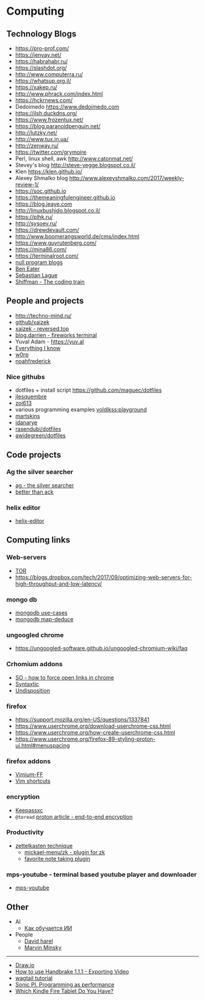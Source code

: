 # Computing

## Technology Blogs

* <https://pro-prof.com/>
* <https://jenyay.net/>
* https://habrahabr.ru/
* https://slashdot.org/
* http://www.computerra.ru/
* https://whatsup.org.il/
* https://xakep.ru/
* http://www.phrack.com/index.html
* <https://hckrnews.com/>
* Dedoimedo                             https://www.dedoimedo.com
* https://ilsh.duckdns.org/
* https://www.frozentux.net/
* https://blog.paranoidpenguin.net/
* http://lutzky.net/
* http://www.tux.in.ua/
* http://zenway.ru/
* https://twitter.com/grymoire
* Perl, linux shell, awk        http://www.catonmat.net/
* Stevey's blog         http://steve-yegge.blogspot.co.il/
* Klen                  https://klen.github.io/
* Alexey Shmalko blog       http://www.alexeyshmalko.com/2017/weekly-review-1/
* https://soc.github.io
* https://themeaningfulengineer.github.io
* https://blog.jeaye.com
* http://linuxbushido.blogspot.co.il/
* https://plhk.ru/
* http://sysoev.ru/
* https://drewdevault.com/
* http://www.boomerangsworld.de/cms/index.html
* <https://www.guyrutenberg.com/>
* <https://mina86.com/>
* <https://terminalroot.com/>
* [null program blogs](https://nullprogram.com/blog/2017/04/01/)
* [Ben Eater](https://www.youtube.com/channel/UCS0N5baNlQWJCUrhCEo8WlA)
* [Sebastian Lague](https://www.youtube.com/user/Cercopithecan)
* [Shiffman - The coding train](https://www.youtube.com/user/shiffman)

## People and projects

* http://techno-mind.ru/
* [github/xaizek](https://github.com/xaizek)
* [xaizek - reversed.top](https://reversed.top/)
* [blog.darrien - fireworks terminal](https://blog.darrien.dev/posts/fireworks-for-your-terminal/)
* Yuval Adam - https://yuv.al
* [Everything I know](https://wiki.nikiv.dev/sharing/my-workflow)
* [w0rp](https://w0rp.com/blog/)
* [noahfrederick](https://noahfrederick.com/)

### Nice githubs
* dotfiles + install script <https://github.com/maguec/dotfiles>
* [jlesquembre](https://github.com/jlesquembre/dotfiles)
* [zoj613](https://github.com/zoj613/dotfiles)
* various programming examples [voldikss:playground](https://github.com/voldikss/playground)
* [martskins](https://github.com/martskins/dotfiles)
* [idanarye](https://github.com/idanarye)
* [rasendubi/dotfiles](https://github.com/rasendubi/dotfiles)
* [awidegreen/dotfiles](https://github.com/awidegreen/dotfiles)

## Code projects

### Ag the silver searcher
* [ag - the silver searcher](https://github.com/ggreer/the_silver_searcher)
* [better than ack](http://betterthanack.com/)

### helix editor
* [helix-editor](https://github.com/helix-editor/helix)

## Computing links

### Web-servers
* [TOR](http://coexistentrandom.wordpress.com/2011/11/04/a-geekster-guide-to-the-deep-web/)
* <https://blogs.dropbox.com/tech/2017/09/optimizing-web-servers-for-high-throughput-and-low-latency/>

### mongo db
* [mongodb use-cases](https://www.mongodb.com/use-cases)
* [mongodb map-deduce](https://www.mongodb.com/docs/manual/core/map-reduce/)

### ungoogled chrome
* <https://ungoogled-software.github.io/ungoogled-chromium-wiki/faq>

### Crhomium addons
* [SO - how to force open links in chrome](https://stackoverflow.com/questions/14952514/how-to-force-open-links-in-chrome-not-download-them)
* [Syntaxtic](https://chrome.google.com/webstore/detail/syntaxtic/cgjalgdhmbpaacnnejmodfinclbdgaci?hl=en)
* [Undisposition](https://chrome.google.com/webstore/detail/undisposition-racle-fork/bbppejejjfancffmhncgkhjdaikdgagc?hl=en)

### firefox
* https://support.mozilla.org/en-US/questions/1337841
* https://www.userchrome.org/download-userchrome-css.html
* https://www.userchrome.org/how-create-userchrome-css.html
* https://www.userchrome.org/firefox-89-styling-proton-ui.html#menuspacing

### firefox addons
* [Vimium-FF](https://addons.mozilla.org/en-US/firefox/addon/vimium-ff/)
* [Vim shortcuts](https://github.com/tridactyl/tridactyl)

### encryption
* [Keepassxc](https://keepassxc.org/)
* `@toread` [proton article - end-to-end encryption](https://proton.me/blog/what-is-end-to-end-encryption)

### Productivity
* [zettelkasten technique](https://zettelkasten.de/introduction/)
    * [mickael-menu/zk - plugin for zk](https://github.com/mickael-menu/zk)
    * [favorite note taking plugin](https://www.reddit.com/r/neovim/comments/ro518g/your_favourite_note_takingtodo_plugin_and_reason/)

### mps-youtube - terminal based youtube player and downloader
* [mps-youtube](https://github.com/mps-youtube/mps-youtube)

## Other
* AI
  * [Как обучается ИИ](https://geektimes.ru/company/mailru/blog/278326/)
* People
  * [David harel](http://he.wikipedia.org/wiki/דוד_הראל)
  * [Marvin Minsky](https://en.wikipedia.org/wiki/Marvin_Minsky)
---
* [Draw.io](https://www.youtube.com/watch?v=-0qxOIP05tw)
* [How to use Handbrake 1.1.1 - Exporting Video](https://www.youtube.com/watch?v=wm8IBHTmELI)
* [wagtail tutorial](https://www.youtube.com/watch?v=SEPBP0DuoWg&ab_channel=CodingForEverybody)
* [Sonic PI. Programming as performance](https://www.youtube.com/watch?v=0lTZ8Tuyu5I)
* [Which Kindle Fire Tablet Do You Have?](https://www.lovemyfire.com/kindle-fire-tablet.html)


